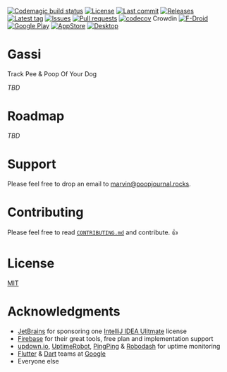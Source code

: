 [![Codemagic build status](https://api.codemagic.io/apps/5d2900dedb95112ead3bbecf/5d2900dedb95112ead3bbece/status_badge.svg)](https://codemagic.io/apps/5d2900dedb95112ead3bbecf/5d2900dedb95112ead3bbece/latest_build)
[![License](https://img.shields.io/github/license/Crazy-Marvin/Gassi.svg?style=flat)](LICENSE)
[![Last commit](https://img.shields.io/github/last-commit/Crazy-Marvin/Gassi.svg?style=flat)](https://github.com/Crazy-Marvin/Gassi/commits)
[![Releases](https://img.shields.io/github/downloads/Crazy-Marvin/Gassi/total.svg?style=flat)](https://github.com/Crazy-Marvin/Gassi/releases)
[![Latest tag](https://img.shields.io/github/tag/Crazy-Marvin/Gassi.svg?style=flat)](https://github.com/Crazy-Marvin/Gassi/tags)
[![Issues](https://img.shields.io/github/issues/Crazy-Marvin/Gassi.svg?style=flat)](https://github.com/Crazy-Marvin/Gassi/issues)
[![Pull requests](https://img.shields.io/github/issues-pr/Crazy-Marvin/Gassi.svg?style=flat)](https://github.com/Crazy-Marvin/Gassi/pulls)
[![codecov](https://codecov.io/gh/Crazy-Marvin/Gassi/branch/development/graph/badge.svg)](https://codecov.io/gh/Crazy-Marvin/Gassi)
Crowdin
[![F-Droid](https://img.shields.io/f-droid/v/rocks.poopjournal.gassi.svg?style=flat)](https://f-droid.org/de/packages/rocks.poopjournal.gassi/)
[![Google Play](https://badgen.net/badge/icon/googleplay?icon=googleplay&label)](https://play.google.com/store/apps/details?id=rocks.poopjournal.gassi)
[![AppStore](https://badgen.net/badge/icon/appstore?icon=apple&label)](https://play.google.com/store/apps/details?id=rocks.poopjournal.gassi)
[![Desktop](https://img.shields.io/badge/desktop-Linux%20%7C%20macOS%20%7C%20Windows-green.svg)](https://github.com/Crazy-Marvin/Gassi/releases)

# Gassi

Track Pee & Poop Of Your Dog

_TBD_

# Roadmap

_TBD_

# Support

Please feel free to drop an email to [marvin@poopjournal.rocks](mailto:marvin@poopjournal.rocks).

# Contributing

Please feel free to read [`CONTRIBUTING.md`](https://github.com/Crazy-Marvin/Gassi/blob/master/CONTRIBUTING.md) and contribute. 👍

# License

[MIT](https://github.com/Crazy-Marvin/Gassi/blob/development/LICENSE)

# Acknowledgments

* [JetBrains](https://www.jetbrains.com/) for sponsoring one [IntelliJ IDEA Ulitmate](https://www.jetbrains.com/idea/) license
* [Firebase](https://firebase.google.com/) for their great tools, free plan and implementation support
* [updown.io](https://updown.io/), [UptimeRobot](https://uptimerobot.com/), [PingPing](https://pingping.io/) & [Robodash](https://www.robodash.app) for uptime monitoring
* [Flutter](https://flutter.dev/) & [Dart](https://dart.dev/) teams at [Google](https://about.google/)
* Everyone else
